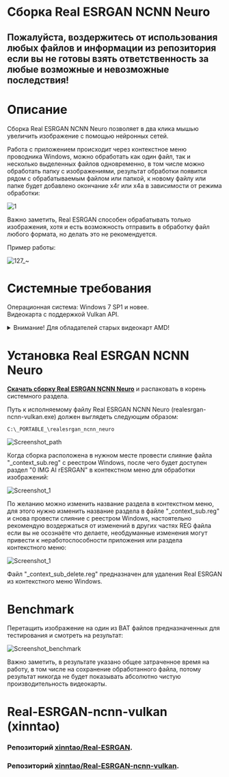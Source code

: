 # Сборка Real ESRGAN NCNN Neuro
## Пожалуйста, воздержитесь от использования любых файлов и информации из репозитория если вы не готовы взять ответственность за любые возможные и невозможные последствия!
# Описание
Сборка Real ESRGAN NCNN Neuro позволяет в два клика мышью увеличить изображение с помощью нейронных сетей.

Работа с приложением происходит через контекстное меню проводника Windows, можно обработать как один файл, так и несколько выделенных файлов одновременно, в том числе можно обработать папку с изображениями, результат обработки появится рядом с обрабатываемым файлом или папкой, к новому файлу или папке будет добавлено окончание x4r или x4a в зависимости от режима обработки:

![1](https://user-images.githubusercontent.com/19572158/236633827-146a775c-e14d-4398-bb9d-a6850c009a0a.jpg)

Важно заметить, Real ESRGAN способен обрабатывать только изображения, хотя и есть возможность отправить в обработку файл любого формата, но делать это не рекомендуется.

Пример работы:

![127_~](https://user-images.githubusercontent.com/19572158/236641804-92a48971-a3ae-4780-81dc-dcfa2895077f.jpg)

# Системные требования
Операционная система: Windows 7 SP1 и новее.\
Видеокарта с поддержкой Vulkan API.
<details>
  <summary>Внимание! Для обладателей старых видеокарт AMD!</summary>

AMD искусственно отключили поддержку асинхронных вычислений для видеокарт архитектуры GCN 1.0 начиная с драйвера Radeon Software 16.9.2, по этой причине у видеокарт на архитектуре GCN 1.0 есть проблемы с Vulkan API* которые могут помешать работе Real ESRGAN ncnn vulkan, видеокарты на архитектуре GCN 1.1 и новее работают без проблем с Vulkan API**.

\* - На основании личного опыта с HD 7750, HD 7850, HD 7870 в играх с Vulkan API и при работе с Radeon Pro Render.\
\** - На основании личного опыта с HD 7870XT, R9 280, R9 290, RX 560 в играх с Vulkan API и при работе с Radeon Pro Render.

|AMD Radeon|HD Series|R5 Series|R7 Series|R9 Series|Other|
|---|---|---|---|---|---|
|GCN 1.0|HD 7730, 7750, 7770, 7850, 7870|R5 240, 250, 250e, 250x, 330, 340, 340x, 430, 435|R7 240, 265, 270, 270x, 340, 350, 370, 430, 435, 450|R9 370, 370x|Radeon 520|
|GCN 1.1|7870XT, 7950, 7970, 7990|-|-|280, 280x|-|
|GCN 2.0-2.1|HD 7790|-|R7 260, 260x, 340x, 350x, 360|R9 290, 290x, 295x2, 360, 390, 390x|RX 455|
|GCN 3.0-3.1|-|-|-|R9 285, 285x, 380, 380x, Fury, Nano, Fury X, Pro Duo|Radeon 530|

</details>

# Установка Real ESRGAN NCNN Neuro
**[Скачать сборку Real ESRGAN NCNN Neuro](https://github.com/Shedou/Neuro/releases/tag/esrgan_v2)** и распаковать в корень системного разделa.

Путь к исполняемому файлу Real ESRGAN NCNN Neuro (realesrgan-ncnn-vulkan.exe) должен выглядеть следующим образом:
```
C:\_PORTABLE_\realesrgan_ncnn_neuro
```
![Screenshot_path](https://user-images.githubusercontent.com/19572158/230571049-c20d69f3-ac9d-4e34-8776-e8bf7cb4f2a3.png)

Когда сборка расположена в нужном месте провести слияние файла "_context_sub.reg" с реестром Windows, после чего будет доступен раздел "0 IMG AI rESRGAN" в контекстном меню для обработки изображений:

![Screenshot_1](https://user-images.githubusercontent.com/19572158/236660399-d1348ee1-775e-45ea-a1bc-11991cfcd643.png)

По желанию можно изменить название раздела в контекстном меню, для этого нужно изменить название раздела в файле "_context_sub.reg" и снова провести слияние с реестром Windows, настоятельно рекомендую воздержаться от изменений в других частях REG файла если вы не осознаёте что делаете, необдуманные изменения могут привести к неработоспособности приложения или раздела контекстного меню:

![Screenshot_1](https://user-images.githubusercontent.com/19572158/236642197-29550d4f-25dd-44ce-abb6-c74f27e3b3fc.png)

Файл "_context_sub_delete.reg" предназначен для удаления Real ESRGAN из контекстного меню Windows.
# Benchmark
Перетащить изображение на один из BAT файлов предназначенных для тестирования и смотреть на результат:

![Screenshot_benchmark](https://user-images.githubusercontent.com/19572158/230573731-509b2538-6578-4bdf-a4d4-7a03707c3f90.jpg)

Важно заметить, в результате указано общее затраченное время на работу, в том числе на сохранение обработанного файла, потому результат никогда не будет показывать абсолютно чистую производительность видеокарты.
# Real-ESRGAN-ncnn-vulkan (xinntao)
### Репозиторий [xinntao/Real-ESRGAN](https://github.com/xinntao/Real-ESRGAN).
### Репозиторий [xinntao/Real-ESRGAN-ncnn-vulkan](https://github.com/xinntao/Real-ESRGAN-ncnn-vulkan).
